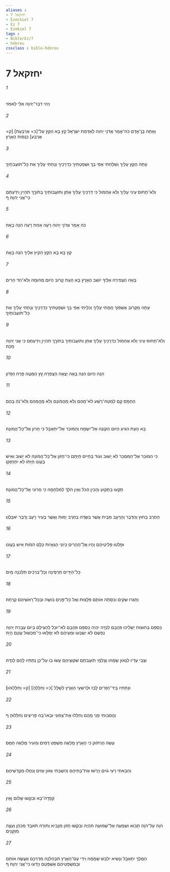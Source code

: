 ```yaml
---
aliases : 
- יחזקאל 7
- Ézéchiel 7
- Ez 7
- Ezekiel 7
tags : 
- Bible/Ez/7
- hébreu
cssclass : bible-hébreu
---
```


# יחזקאל 7

###### 1
וַיְהִי דְבַר־יְהוָה אֵלַי לֵאמֹר׃
###### 2
וְאַתָּה בֶן־אָדָם כֹּה־אָמַר אֲדֹנָי יְהוִה לְאַדְמַת יִשְׂרָאֵל קֵץ בָּא הַקֵּץ עַל־[כ= אַרְבַּעַת] [ק= אַרְבַּע] כַּנְפֹות הָאָרֶץ׃
###### 3
עַתָּה הַקֵּץ עָלַיִךְ וְשִׁלַּחְתִּי אַפִּי בָּךְ וּשְׁפַטְתִּיךְ כִּדְרָכָיִךְ וְנָתַתִּי עָלַיִךְ אֵת כָּל־תֹּועֲבֹתָיִךְ׃
###### 4
וְלֹא־תָחֹוס עֵינִי עָלַיִךְ וְלֹא אֶחְמֹול כִּי דְרָכַיִךְ עָלַיִךְ אֶתֵּן וְתֹועֲבֹותַיִךְ בְּתֹוךֵךְ תִּהְיֶיןָ וִידַעְתֶּם כִּי־אֲנִי יְהוָה׃ ף
###### 5
כֹּה אָמַר אֲדֹנָי יְהוִה רָעָה אַחַת רָעָה הִנֵּה בָאָה׃
###### 6
קֵץ בָּא בָּא הַקֵּץ הֵקִיץ אֵלָיִךְ הִנֵּה בָּאָה׃
###### 7
בָּאָה הַצְּפִירָה אֵלֶיךָ יֹושֵׁב הָאָרֶץ בָּא הָעֵת קָרֹוב הַיֹּום מְהוּמָה וְלֹא־הֵד הָרִים׃
###### 8
עַתָּה מִקָּרֹוב אֶשְׁפֹּוךְ חֲמָתִי עָלַיִךְ וְכִלֵּיתִי אַפִּי בָּךְ וּשְׁפַטְתִּיךְ כִּדְרָכָיִךְ וְנָתַתִּי עָלַיִךְ אֵת כָּל־תֹּועֲבֹותָיִךְ׃
###### 9
וְלֹא־תָחֹוס עֵינִי וְלֹא אֶחְמֹול כִּדְרָכַיִךְ עָלַיִךְ אֶתֵּן וְתֹועֲבֹותַיִךְ בְּתֹוךֵךְ תִּהְיֶיןָ וִידַעְתֶּם כִּי אֲנִי יְהוָה מַכֶּה׃
###### 10
הִנֵּה הַיֹּום הִנֵּה בָאָה יָצְאָה הַצְּפִרָה ץָץ הַמַּטֶּה פָּרַח הַזָּדֹון׃
###### 11
הֶחָמָס קָם לְמַטֵּה־רֶשַׁע לֹא־מֵהֶם וְלֹא מֵהֲמֹונָם וְלֹא מֶהֱמֵהֶם וְלֹא־נֹהַּ בָּהֶם׃
###### 12
בָּא הָעֵת הִגִּיעַ הַיֹּום הַקֹּונֶה אַל־יִשְׂמָח וְהַמֹּוכֵר אַל־יִתְאַבָּל כִּי חָרֹון אֶל־כָּל־הֲמֹונָהּ׃
###### 13
כִּי הַמֹּוכֵר אֶל־הַמִּמְכָּר לֹא יָשׁוּב וְעֹוד בַּחַיִּים חַיָּתָם כִּי־חָזֹון אֶל־כָּל־הֲמֹונָהּ לֹא יָשׁוּב וְאִישׁ בַּעֲוֹנֹו חַיָּתֹו לֹא יִתְחַזָּקוּ׃
###### 14
תָּקְעוּ בַתָּקֹועַ וְהָכִין הַכֹּל וְאֵין הֹלֵךְ לַמִּלְחָמָה כִּי חֲרֹונִי אֶל־כָּל־הֲמֹונָהּ׃
###### 15
הַחֶרֶב בַּחוּץ וְהַדֶּבֶר וְהָרָעָב מִבָּיִת אֲשֶׁר בַּשָּׂדֶה בַּחֶרֶב יָמוּת וַאֲשֶׁר בָּעִיר רָעָב וָדֶבֶר יֹאכֲלֶנּוּ׃
###### 16
וּפָלְטוּ פְּלִיטֵיהֶם וְהָיוּ אֶל־הֶהָרִים כְּיֹונֵי הַגֵּאָיֹות כֻּלָּם הֹמֹות אִישׁ בַּעֲוֹנֹו׃
###### 17
כָּל־הַיָּדַיִם תִּרְפֶּינָה וְכָל־בִּרְכַּיִם תֵּלַכְנָה מָּיִם׃
###### 18
וְחָגְרוּ שַׂקִּים וְכִסְּתָה אֹותָם פַּלָּצוּת וְאֶל כָּל־פָּנִים בּוּשָׁה וּבְכָל־רָאשֵׁיהֶם קָרְחָה׃
###### 19
כַּסְפָּם בַּחוּצֹות יַשְׁלִיכוּ וּזְהָבָם לְנִדָּה יִהְיֶה כַּסְפָּם וּזְהָבָם לֹא־יוּכַל לְהַצִּילָם בְּיֹום עֶבְרַת יְהוָה נַפְשָׁם לֹא יְשַׂבֵּעוּ וּמֵעֵיהֶם לֹא יְמַלֵּאוּ כִּי־מִכְשֹׁול עֲוֹנָם הָיָה׃
###### 20
וּצְבִי עֶדְיֹו לְגָאֹון שָׂמָהוּ וְצַלְמֵי תֹועֲבֹתָם שִׁקּוּצֵיהֶם עָשׂוּ בֹו עַל־כֵּן נְתַתִּיו לָהֶם לְנִדָּה׃
###### 21
וּנְתַתִּיו בְּיַד־הַזָּרִים לָבַז וּלְרִשְׁעֵי הָאָרֶץ לְשָׁלָל [כ= וְחִלְּלֻהָ] [ק= וְחִלְּלוּהוּ]׃
###### 22
וַהֲסִבֹּותִי פָנַי מֵהֶם וְחִלְּלוּ אֶת־צְפוּנִי וּבָאוּ־בָהּ פָּרִיצִים וְחִלְּלוּהָ׃ ף
###### 23
עֲשֵׂה הָרַתֹּוק כִּי הָאָרֶץ מָלְאָה מִשְׁפַּט דָּמִים וְהָעִיר מָלְאָה חָמָס׃
###### 24
וְהֵבֵאתִי רָעֵי גֹויִם וְיָרְשׁוּ אֶת־בָּתֵּיהֶם וְהִשְׁבַּתִּי גְּאֹון עַזִּים וְנִחֲלוּ מְקַדְשֵׁיהֶם׃
###### 25
קְפָדָה־בָא וּבִקְשׁוּ שָׁלֹום וָאָיִן׃
###### 26
הֹוָה עַל־הֹוָה תָּבֹוא וּשְׁמֻעָה אֶל־שְׁמוּעָה תִּהְיֶה וּבִקְשׁוּ חָזֹון מִנָּבִיא וְתֹורָה תֹּאבַד מִכֹּהֵן וְעֵצָה מִזְּקֵנִים׃
###### 27
הַמֶּלֶךְ יִתְאַבָּל וְנָשִׂיא יִלְבַּשׁ שְׁמָמָה וִידֵי עַם־הָאָרֶץ תִּבָּהַלְנָה מִדַּרְכָּם אֶעֱשֶׂה אֹותָם וּבְמִשְׁפְּטֵיהֶם אֶשְׁפְּטֵם וְיָדְעוּ כִּי־אֲנִי יְהוָה׃ ף
